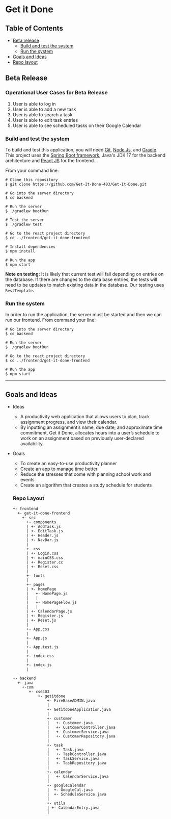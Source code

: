# Get it Done

## Table of Contents
* [Beta release](https://github.com/Get-It-Done-403/Get-It-Done/blob/main/README.md#beta-release)
  * [Build and test the system](https://github.com/Get-It-Done-403/Get-It-Done/blob/main/README.md#build-and-test-the-system)
  * [Run the system](https://github.com/Get-It-Done-403/Get-It-Done/blob/main/README.md#run-the-system) 
* [Goals and Ideas](https://github.com/Get-It-Done-403/Get-It-Done/blob/main/README.md#goals-and-ideas)
* [Repo layout](https://github.com/Get-It-Done-403/Get-It-Done/blob/main/README.md#repo-layout)

## Beta Release

### Operational User Cases for Beta Release
1. User is able to log in
2. User is able to add a new task
3. User is able to search a task
4. User is able to edit task entries
5. User is able to see scheduled tasks on their Google Calendar

### Build and test the system

To build and test this application, you will need [Git](https://git-scm.com/), [Node Js](https://nodejs.org/en/download/), and [Gradle](https://gradle.org/install/). This project uses the [Spring Boot framework](https://spring.io/), Java's JDK 17 for the backend architecture and [React JS](https://reactjs.org/) for the frontend. 


From your command line:

```
# Clone this repository
$ git clone https://github.com/Get-It-Done-403/Get-It-Done.git

# Go into the server directory
$ cd backend

# Run the server
$ ./gradlew bootRun

# Test the server
$ ./gradlew test

# Go to the react project directory
$ cd ../frontend/get-it-done-frontend 

# Install dependencies
$ npm install

# Run the app
$ npm start
```
**Note on testing:** It is likely that current test will fail depending on entries on the database. If there are changes to the data base entries, the tests will need to be updates to match existing data in the database. Our testing uses ```RestTemplate```.

### Run the system

In order to run the application, the server must be started and then we can run our frontend. From command your line:
```
# Go into the server directory
$ cd backend

# Run the server
$ ./gradlew bootRun

# Go to the react project directory
$ cd ../frontend/get-it-done-frontend 

# Run the app
$ npm start
```

----------------------------------------
             
## Goals and Ideas

* Ideas 
  - A productivity web application that allows users to plan, track assignment progress, and view their calendar. 
  - By inputting an assignment’s name, due date, and approximate time commitment, Get it Done, allocates hours into a user’s schedule to work on an assignment based on previously user-declared availability. 

* Goals
  - To create an easy-to-use productivity planner
  - Create an app to manage time better
  - Reduce the stresses that come with planning school work and events
  - Create an algorithm that creates a study schedule for students
  
  
  ### Repo Layout
  ```
  +- frontend
    +- get-it-done-frontend
      +- src 
        +- components
        | +- AddTask.js
        | +- EditTask.js
        | +- Header.js
        | +- NavBar.js
        |
        +- css
        | +- Login.css
        | +- mainCSS.css
        | +- Register.cc
        | +- Reset.css
        |
        +- fonts
        |
        +- pages
        | +- homePage
        |   +- HomePage.js
        |   |
        |   +- HomePageFlow.js
        |   |
        | +- CalendarPage.js
        | +- Register.js
        | +- Reset.js
        |
        +- App.css
        |
        +- App.js
        |
        +- App.test.js
        |
        +- index.css
        |
        +- index.js
        |
        
  +- backend
    +- java
      +-com
         +- cse403
             +- getitdone
                 +- FireBaseADMIN.java
                 |
                 +- GetitdoneApplication.java
                 |
                 +- customer
                 |   +- Customer.java
                 |   +- CustomerController.java
                 |   +- CustomerService.java
                 |   +- CustomerRepository.java
                 |
                 +- task
                 |   +- Task.java
                 |   +- TaskController.java
                 |   +- TaskService.java
                 |   +- TaskRepository.java
                 |
                 +- calendar
                 |   +- CalendarService.java
                 |
                 +- googleCalendar
                 |  +- GoogleCal.java
                 |  +- ScheduleService.java
                 |
                 +- utils
                 | +- CalendarEntry.java
                 |
               

     ```
